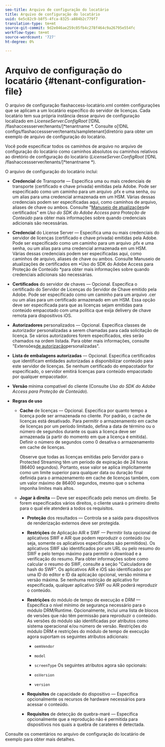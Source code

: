 ```yaml
---
seo-title: Arquivo de configuração do locatário
title: Arquivo de configuração do locatário
uuid: 6e5c82c9-b8f5-4fca-8325-a884b2c779f7
translation-type: tm+mt
source-git-commit: 9d2e046ae259c05fb4c278f464c9a26795e554fc
workflow-type: tm+mt
source-wordcount: '727'
ht-degree: 0%

---
```



# Arquivo de configuração do locatário {#tenant-configuration-file}

O arquivo de configuração flashaccess-locatário.xml contém configurações que se aplicam a um locatário específico do servidor de licenças. Cada locatário tem sua própria instância desse arquivo de configuração localizado em *LicenseServer.ConfigRoot* [!DNL /flashaccessserver/tenants/]*tenantname *. Consulte o[!DNL configs/flashaccessserver/tenants/sampletenant]diretório para obter um exemplo de arquivo de configuração do locatário.

Você pode especificar todos os caminhos de arquivo no arquivo de configuração do locatário como caminhos absolutos ou caminhos relativos ao diretório de configuração do locatário (*LicenseServer.ConfigRoot* [!DNL /flashaccessserver/tenants/]*tenantname *).

O arquivo de configuração do locatário inclui:

* **Credencial** de Transporte — Especifica uma ou mais credenciais de transporte (certificado e chave privada) emitidas pela Adobe. Pode ser especificado como um caminho para um arquivo .pfx e uma senha, ou um alias para uma credencial armazenada em um HSM. Várias dessas credenciais podem ser especificadas aqui, como caminhos de arquivo, aliases de chave ou ambos. Consulte &quot;[Manuseio de atualizações](../../aaxs-protecting-content/content-implementing-the-license-server/content-handling-cert-updates.md)de certificados&quot; em *Uso do SDK do Adobe Access para Proteção de Conteúdo* para obter mais informações sobre quando credenciais adicionais são necessárias.
* **Credencial** do License Server — Especifica uma ou mais credenciais do servidor de licenças (certificado e chave privada) emitidas pela Adobe. Pode ser especificado como um caminho para um arquivo .pfx e uma senha, ou um alias para uma credencial armazenada em um HSM. Várias dessas credenciais podem ser especificadas aqui, como caminhos de arquivo, aliases de chave ou ambos. Consulte Manuseio de atualizações de certificados em *Uso do SDK do Adobe Access para Proteção de Conteúdo *para obter mais informações sobre quando credenciais adicionais são necessárias.
* **Certificados** do servidor de chaves — Opcional. Especifica o certificado do Servidor de Licenças do Servidor de Chave emitido pela Adobe. Pode ser especificado como um caminho para um arquivo .cer ou um alias para um certificado armazenado em um HSM. Essa opção deve ser especificada para que as licenças sejam emitidas para conteúdo empacotado com uma política que exija delivery de chave remota para dispositivos iOS.
* **Autorizadores** personalizados — Opcional. Especifica classes de autorizador personalizadas a serem chamadas para cada solicitação de licença. Se vários autorizadores forem especificados, eles serão chamados na ordem listada. Para obter mais informações, consulte &quot;Extensões[de autorização](../../aaxs-protected-streaming/custom-authorization-extensions.md)personalizadas&quot;.
* **Lista de embalagens autorizadas** — Opcional. Especifica certificados que identificam entidades autorizadas a disponibilizar conteúdo para este servidor de licenças. Se nenhum certificado do empacotador for especificado, o servidor emitirá licenças para conteúdo empacotado por qualquer empacotador.
* **Versão** mínima compatível do cliente (Consulte *Uso do SDK do Adobe Access para Proteção de Conteúdo*).
* **Regras de uso**

   * **Cache** de licenças — Opcional. Especifica por quanto tempo a licença pode ser armazenada no cliente. Por padrão, o cache de licenças está desativado. Para permitir o armazenamento em cache de licenças por um período limitado, defina a data de término ou o número de segundos durante os quais a licença deve ser armazenada (a partir do momento em que a licença é emitida). Definir o número de segundos como 0 desativa o armazenamento em cache de licenças.

      Observe que todas as licenças emitidas pelo Servidor para o Protected Streaming têm um período de expiração de 24 horas (86400 segundos). Portanto, esse valor se aplica implicitamente como um limite superior para qualquer data ou duração final definida para o armazenamento em cache de licenças também, com um valor máximo de 86400 segundos, mesmo que o schema imponha limites mais altos.

   * **Jogar à direita** — Deve ser especificado pelo menos um direito. Se forem especificados vários direitos, o cliente usará o primeiro direito para o qual ele atenderá a todos os requisitos.

      * **Proteção** dos resultados — Controla se a saída para dispositivos de renderização externos deve ser protegida.
      * **Restrições** de Aplicação AIR e SWF — Permitir lista opcional de aplicativos SWF e AIR que podem reproduzir o conteúdo (ou seja, somente os aplicativos especificados são permitidos). Os aplicativos SWF são identificados por um URL ou pelo resumo do SWF e pelo tempo máximo para permitir o download e a verificação do resumo. Para obter informações sobre como calcular o resumo do SWF, consulte a seção &quot;Calculadora de hash do SWF&quot;. Os aplicativos AIR e iOS são identificados por uma ID do editor e ID da aplicação opcional, versão mínima e versão máxima. Se nenhuma restrição de aplicativo for especificada, qualquer aplicativo SWF ou AIR poderá reproduzir o conteúdo.
      * **Restrições** do módulo de tempo de execução e DRM — Especifica o nível mínimo de segurança necessário para o módulo DRM/Runtime. Opcionalmente, inclui uma lista de blocos de versões que não têm permissão para reproduzir o conteúdo. As versões do módulo são identificadas por atributos como sistema operacional e/ou número de versão. Restrições do módulo DRM e restrições do módulo de tempo de execução agora suportam os seguintes atributos adicionais:

         * `oemVendor`
         * `model`
         * `screenType`
         Os seguintes atributos agora são opcionais:

         * `osVersion`
         * `version`
      * **Requisitos** de capacidade do dispositivo — Especifica opcionalmente os recursos de hardware necessários para acessar o conteúdo.
      * **Requisitos** de detecção de quebra-maré — Especifica opcionalmente que a reprodução não é permitida para dispositivos nos quais a quebra de carateres é detectada.



Consulte os comentários no arquivo de configuração do locatário de exemplo para obter mais detalhes.
